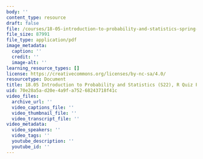 ```yaml
---
body: ''
content_type: resource
draft: false
file: /courses/18-05-introduction-to-probability-and-statistics-spring-2022/mit18_05_s22_rquizpractice-instructions.pdf
file_size: 87991
file_type: application/pdf
image_metadata:
  caption: ''
  credit: ''
  image-alt: ''
learning_resource_types: []
license: https://creativecommons.org/licenses/by-nc-sa/4.0/
resourcetype: Document
title: 18.05 Introduction to Probability and Statistics (S22), R Quiz Practice Instructions
uid: 70e28a5a-d20e-4a9f-a752-68243718f41c
video_files:
  archive_url: ''
  video_captions_file: ''
  video_thumbnail_file: ''
  video_transcript_file: ''
video_metadata:
  video_speakers: ''
  video_tags: ''
  youtube_description: ''
  youtube_id: ''
---
```

